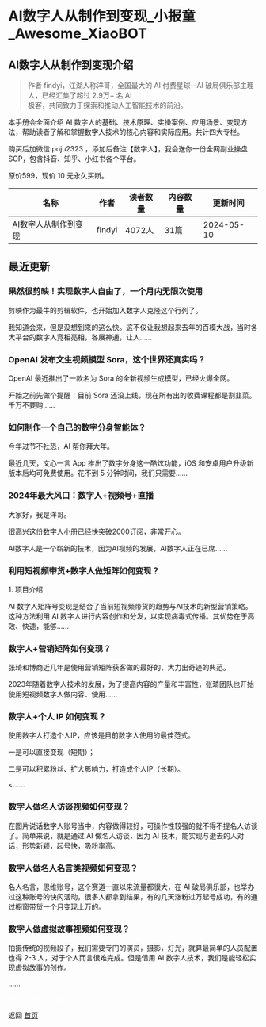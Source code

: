 # AI数字人从制作到变现_小报童_Awesome_XiaoBOT

## AI数字人从制作到变现介绍
> 作者 findyi，江湖人称洋哥，全国最大的 AI 付费星球--AI 破局俱乐部主理人，已经汇集了超过 2.9万+ 名 AI  
极客，共同致力于探索和推动人工智能技术的前沿。    
    
本手册会全面介绍 AI 数字人的基础、技术原理、实操案例、应用场景、变现方法，帮助读者了解和掌握数字人技术的核心内容和实际应用。共计四大专栏。    
    
购买后加微信:poju2323 ，添加后备注【数字人】，我会送你一份全网副业操盘SOP，包含抖音、知乎、小红书各个平台。    
    
原价599，现价 10 元永久买断。  
  


|名称|作者|读者数量|内容数量|更新时间|
|---|---|---|---|---|
|[AI数字人从制作到变现](https://xiaobot.net/p/1234569?refer=0b133df9-27dc-423b-8101-639049001c13)|findyi|4072人|31篇|2024-05-10|

## 最近更新
### 果然很剪映！实现数字人自由了，一个月内无限次使用

剪映作为最牛的剪辑软件，也开始加入数字人克隆这个行列了。

我知道会来，但是没想到来的这么快。这不仅让我想起来去年的百模大战，当时各大平台的数字人竞相亮相，各展神通，让人......

### OpenAI 发布文生视频模型 Sora，这个世界还真实吗？

OpenAI 最近推出了一款名为 Sora 的全新视频生成模型，已经火爆全网。

开始之前先做个提醒：目前 Sora 还没上线，现在所有出的收费课程都是割韭菜。千万不要购......

### 如何制作一个自己的数字分身智能体？

今年过节不社恐，AI 帮你拜大年。

最近几天，文心一言 App 推出了数字分身这一酷炫功能，iOS 和安卓用户升级新版本后均可免费使用。花不到 5 分钟时间，我们只需要......

### 2024年最大风口：数字人+视频号+直播

大家好，我是洋哥。

很高兴这份数字人小册已经快突破2000订阅，非常开心。

AI数字人是一个崭新的技术，因为AI视频的发展，AI数字人正在已席......

### 利用短视频带货+数字人做矩阵如何变现？

1\. 项目介绍

AI 数字人矩阵号变现是结合了当前短视频带货的趋势与AI技术的新型营销策略。这种方法利用 AI
数字人进行内容创作和分发，以实现病毒式传播。其优势在于高效、快速，能够......

### 数字人+营销矩阵如何变现？

张琦和博商近几年是使用营销矩阵获客做的最好的，大力出奇迹的典范。

2023年随着数字人技术的发展，为了提高内容的产量和丰富性，张琦团队也开始使用短视频数字人做内容、使用......

### 数字人+个人 IP 如何变现？

使用数字人打造个人IP，应该是目前数字人使用的最佳范式。

一是可以直接变现（短期）；

二是可以积累粉丝、扩大影响力，打造成个人IP（长期）。

<......

### 数字人做名人访谈视频如何变现？

在图片说话数字人账号当中，内容做得较好，可操作性较强的就不得不提名人访谈了。简单来说，就是通过 AI 做名人访谈，因为 AI
技术，能实现与逝去的人对话，形势新颖，起号快，吸粉率高。

### 数字人做名人名言类视频如何变现？

名人名言，思维账号，这个赛道一直以来流量都很大，在 AI
破局俱乐部，也举办过这种账号的快闪活动，很多人都拿到结果，有的几天涨粉过万起号成功，有的通过橱窗带货一个月变现上万的。

### 数字人做虚拟故事视频如何变现？

拍摄传统的视频段子，我们需要专门的演员，摄影，灯光，就算最简单的人员配置也得 2-3 人，对于个人而言很难完成。但是借用 AI
数字人技术，我们是能轻松实现虚拟故事的创作。

......


<a href="https://github.com/Reno9527/awesome-xiaobot" style="color: white; text-decoration: none;">awesome-xiaobot</a>

返回 [首页](../README.md)
